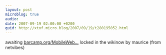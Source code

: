 ```yaml
---
layout: post
microblog: true
audio: 
date: 2007-09-19 02:00:00 +0200
guid: http://xtof.micro.blog/2007/09/19/t280195052.html
---
```

awaiting [barcamp.org/MobileWeb...](http://barcamp.org/MobileWebCampParis) locked in the wikinow by maurice (from netvibes)
